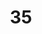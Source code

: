 ---
title: "35"
imageurl: "https://imgs1.thamizhnation.org/assets/35.webp"
dwnurl: "https://imgs1.thamizhnation.org/img/35.jpg"
tags: ['thalaivar']
---